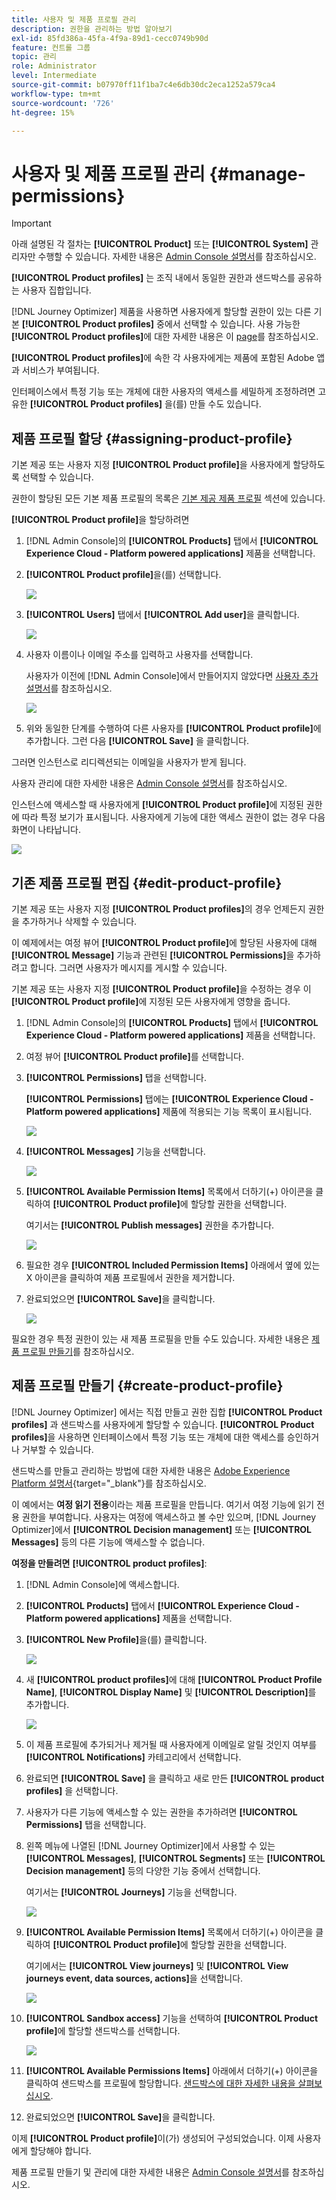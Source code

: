 ```yaml
---
title: 사용자 및 제품 프로필 관리
description: 권한을 관리하는 방법 알아보기
exl-id: 85fd386a-45fa-4f9a-89d1-cecc0749b90d
feature: 컨트롤 그룹
topic: 관리
role: Administrator
level: Intermediate
source-git-commit: b07970ff11f1ba7c4e6db30dc2eca1252a579ca4
workflow-type: tm+mt
source-wordcount: '726'
ht-degree: 15%

---
```


# 사용자 및 제품 프로필 관리 {#manage-permissions}

>[!IMPORTANT]
>
> 아래 설명된 각 절차는 **[!UICONTROL Product]** 또는 **[!UICONTROL System]** 관리자만 수행할 수 있습니다. 자세한 내용은 [Admin Console 설명서](https://helpx.adobe.com/enterprise/admin-guide.html/enterprise/using/admin-roles.ug.html)를 참조하십시오.

**[!UICONTROL Product profiles]** 는 조직 내에서 동일한 권한과 샌드박스를 공유하는 사용자 집합입니다.

[!DNL Journey Optimizer] 제품을 사용하면 사용자에게 할당할 권한이 있는 다른 기본 **[!UICONTROL Product profiles]** 중에서 선택할 수 있습니다. 사용 가능한 **[!UICONTROL Product profiles]**&#x200B;에 대한 자세한 내용은 이 [page](ootb-product-profiles.md)를 참조하십시오.

**[!UICONTROL Product profiles]**&#x200B;에 속한 각 사용자에게는 제품에 포함된 Adobe 앱과 서비스가 부여됩니다.

인터페이스에서 특정 기능 또는 개체에 대한 사용자의 액세스를 세밀하게 조정하려면 고유한 **[!UICONTROL Product profiles]** 을(를) 만들 수도 있습니다.

## 제품 프로필 할당 {#assigning-product-profile}

기본 제공 또는 사용자 지정 **[!UICONTROL Product profile]**&#x200B;을 사용자에게 할당하도록 선택할 수 있습니다.

권한이 할당된 모든 기본 제품 프로필의 목록은 [기본 제공 제품 프로필](ootb-product-profiles.md) 섹션에 있습니다.

**[!UICONTROL Product profile]**&#x200B;을 할당하려면

1. [!DNL Admin Console]의 **[!UICONTROL Products]** 탭에서 **[!UICONTROL Experience Cloud - Platform powered applications]** 제품을 선택합니다.

1. **[!UICONTROL Product profile]**&#x200B;을(를) 선택합니다. 

   ![](../assets/access_control_2.png)

1. **[!UICONTROL Users]** 탭에서 **[!UICONTROL Add user]**&#x200B;을 클릭합니다.

   ![](../assets/access_control_3.png)

1. 사용자 이름이나 이메일 주소를 입력하고 사용자를 선택합니다.

   사용자가 이전에 [!DNL Admin Console]에서 만들어지지 않았다면 [사용자 추가 설명서](https://helpx.adobe.com/enterprise/admin-guide.html/enterprise/using/manage-users-individually.ug.html#add-users)를 참조하십시오.

   ![](../assets/access_control_4.png)

1. 위와 동일한 단계를 수행하여 다른 사용자를 **[!UICONTROL Product profile]**&#x200B;에 추가합니다. 그런 다음 **[!UICONTROL Save]** 을 클릭합니다.

그러면 인스턴스로 리디렉션되는 이메일을 사용자가 받게 됩니다.

사용자 관리에 대한 자세한 내용은 [Admin Console 설명서](https://helpx.adobe.com/enterprise/admin-guide.html/enterprise/using/manage-users-individually.ug.html)를 참조하십시오.

인스턴스에 액세스할 때 사용자에게 **[!UICONTROL Product profile]**&#x200B;에 지정된 권한에 따라 특정 보기가 표시됩니다. 사용자에게 기능에 대한 액세스 권한이 없는 경우 다음 화면이 나타납니다.

![](../assets/access_control_1.png)

## 기존 제품 프로필 편집 {#edit-product-profile}

기본 제공 또는 사용자 지정 **[!UICONTROL Product profiles]**&#x200B;의 경우 언제든지 권한을 추가하거나 삭제할 수 있습니다.

이 예제에서는 여정 뷰어 **[!UICONTROL Product profile]**&#x200B;에 할당된 사용자에 대해 **[!UICONTROL Message]** 기능과 관련된 **[!UICONTROL Permissions]**&#x200B;을 추가하려고 합니다. 그러면 사용자가 메시지를 게시할 수 있습니다.

기본 제공 또는 사용자 지정 **[!UICONTROL Product profile]**&#x200B;을 수정하는 경우 이 **[!UICONTROL Product profile]**&#x200B;에 지정된 모든 사용자에게 영향을 줍니다.

1. [!DNL Admin Console]의 **[!UICONTROL Products]** 탭에서 **[!UICONTROL Experience Cloud - Platform powered applications]** 제품을 선택합니다.

1. 여정 뷰어 **[!UICONTROL Product profile]**&#x200B;를 선택합니다.

1. **[!UICONTROL Permissions]** 탭을 선택합니다. 

   **[!UICONTROL Permissions]** 탭에는 **[!UICONTROL Experience Cloud - Platform powered applications]** 제품에 적용되는 기능 목록이 표시됩니다.

   ![](../assets/access_control_5.png)

1. **[!UICONTROL Messages]** 기능을 선택합니다.

   ![](../assets/access_control_6.png)

1. **[!UICONTROL Available Permission Items]** 목록에서 더하기(+) 아이콘을 클릭하여 **[!UICONTROL Product profile]**&#x200B;에 할당할 권한을 선택합니다.

   여기서는 **[!UICONTROL Publish messages]** 권한을 추가합니다.

   ![](../assets/access_control_7.png)

1. 필요한 경우 **[!UICONTROL Included Permission Items]** 아래에서 옆에 있는 X 아이콘을 클릭하여 제품 프로필에서 권한을 제거합니다.

1. 완료되었으면 **[!UICONTROL Save]**&#x200B;을 클릭합니다.

   ![](../assets/access_control_8.png)

필요한 경우 특정 권한이 있는 새 제품 프로필을 만들 수도 있습니다. 자세한 내용은 [제품 프로필 만들기](#create-product-profile)를 참조하십시오.

## 제품 프로필 만들기 {#create-product-profile}

[!DNL Journey Optimizer] 에서는 직접 만들고 권한 집합 **[!UICONTROL Product profiles]** 과 샌드박스를 사용자에게 할당할 수 있습니다. **[!UICONTROL Product profiles]**&#x200B;을 사용하면 인터페이스에서 특정 기능 또는 개체에 대한 액세스를 승인하거나 거부할 수 있습니다.

샌드박스를 만들고 관리하는 방법에 대한 자세한 내용은 [Adobe Experience Platform 설명서](https://experienceleague.adobe.com/docs/experience-platform/sandbox/ui/user-guide.html?lang=ko){target=&quot;_blank&quot;}를 참조하십시오.

이 예에서는 **여정 읽기 전용**&#x200B;이라는 제품 프로필을 만듭니다. 여기서 여정 기능에 읽기 전용 권한을 부여합니다. 사용자는 여정에 액세스하고 볼 수만 있으며, [!DNL Journey Optimizer]에서 **[!UICONTROL Decision management]** 또는 **[!UICONTROL Messages]** 등의 다른 기능에 액세스할 수 없습니다.

**여정을 만들려면** **[!UICONTROL product profiles]**:

1. [!DNL Admin Console]에 액세스합니다.

1. **[!UICONTROL Products]** 탭에서 **[!UICONTROL Experience Cloud - Platform powered applications]** 제품을 선택합니다.

1. **[!UICONTROL New Profile]**&#x200B;을(를) 클릭합니다.

   ![](../assets/access_control_9.png)

1. 새 **[!UICONTROL product profiles]**&#x200B;에 대해 **[!UICONTROL Product Profile Name]**, **[!UICONTROL Display Name]** 및 **[!UICONTROL Description]**&#x200B;를 추가합니다.

   ![](../assets/access_control_10.png)

1. 이 제품 프로필에 추가되거나 제거될 때 사용자에게 이메일로 알릴 것인지 여부를 **[!UICONTROL Notifications]** 카테고리에서 선택합니다.

1. 완료되면 **[!UICONTROL Save]** 을 클릭하고 새로 만든 **[!UICONTROL product profiles]** 을 선택합니다.

1. 사용자가 다른 기능에 액세스할 수 있는 권한을 추가하려면 **[!UICONTROL Permissions]** 탭을 선택합니다.

1. 왼쪽 메뉴에 나열된 [!DNL Journey Optimizer]에서 사용할 수 있는 **[!UICONTROL Messages]**, **[!UICONTROL Segments]** 또는 **[!UICONTROL Decision management]** 등의 다양한 기능 중에서 선택합니다.

   여기서는 **[!UICONTROL Journeys]** 기능을 선택합니다.

   ![](../assets/access_control_11.png)

1. **[!UICONTROL Available Permission Items]** 목록에서 더하기(+) 아이콘을 클릭하여 **[!UICONTROL Product profile]**&#x200B;에 할당할 권한을 선택합니다.

   여기에서는 **[!UICONTROL View journeys]** 및 **[!UICONTROL View journeys event, data sources, actions]**&#x200B;을 선택합니다.

   ![](../assets/access_control_12.png)

1. **[!UICONTROL Sandbox access]** 기능을 선택하여 **[!UICONTROL Product profile]**&#x200B;에 할당할 샌드박스를 선택합니다.

   ![](../assets/access_control_13.png)

1. **[!UICONTROL Available Permissions Items]** 아래에서 더하기(+) 아이콘을 클릭하여 샌드박스를 프로필에 할당합니다. [샌드박스에 대한 자세한 내용을 살펴보십시오](sandboxes.md).

1. 완료되었으면 **[!UICONTROL Save]**&#x200B;을 클릭합니다.

이제 **[!UICONTROL Product profile]**&#x200B;이(가) 생성되어 구성되었습니다. 이제 사용자에게 할당해야 합니다.

제품 프로필 만들기 및 관리에 대한 자세한 내용은 [Admin Console 설명서](https://helpx.adobe.com/enterprise/admin-guide.html/enterprise/using/manage-product-profiles.ug.html)를 참조하십시오.
